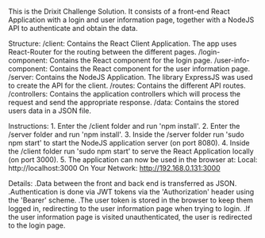 This is the Drixit Challenge Solution. It consists of a front-end React Application with a login and user information page, together with a NodeJS API to authenticate and obtain the data.

Structure:
    /client: Contains the React Client Application. The app uses React-Router for the routing between the different pages.
        /login-component: Contains the React component for the login page.
        /user-info-component: Contains the React component for the user information page.
    /server: Contains the NodeJS Application. The library ExpressJS was used to create the API for the client.
        /routes: Contains the different API routes.
        /controllers: Contains the application controllers which will process the request and send the appropriate response.
        /data: Contains the stored users data in a JSON file.

Instructions:
    1. Enter the /client folder and run 'npm install'.
    2. Enter the /server folder and run 'npm install'.
    3. Inside the /server folder run 'sudo npm start' to start the NodeJS application server (on port 8080).
    4. Inside the /client folder run 'sudo npm start' to serve the React Application locally (on port 3000).
    5. The application can now be used in the browser at:
        Local:            http://localhost:3000
        On Your Network:  http://192.168.0.131:3000

Details:
    .Data between the front and back end is transferred as JSON.
    .Authentication is done via JWT tokens via the 'Authorization' header using the 'Bearer' scheme.
    .The user token is stored in the browser to keep them logged in, redirecting to the user information page when trying to login.
    .If the user information page is visited unauthenticated, the user is redirected to the login page.
    

